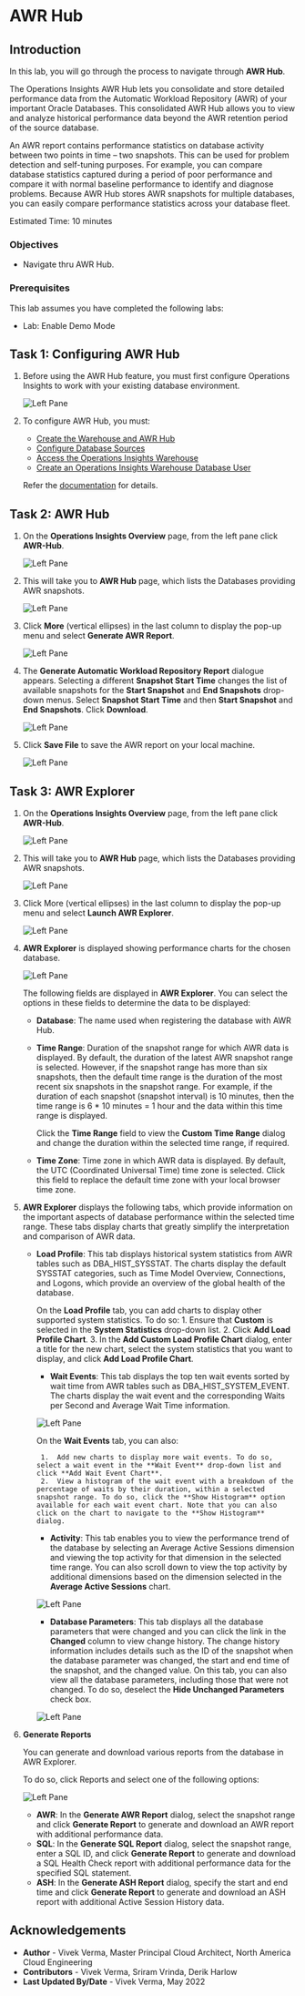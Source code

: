 # AWR Hub

## Introduction

In this lab, you will go through the process to navigate through **AWR Hub**.

The Operations Insights AWR Hub lets you consolidate and store detailed performance data from the Automatic Workload Repository (AWR) of your important Oracle Databases. This consolidated AWR Hub allows you to view and analyze historical performance data beyond the AWR retention period of the source database.

An AWR report contains performance statistics on database activity between two points in time – two snapshots. This can be used for problem detection and self-tuning purposes. For example, you can compare database statistics captured during a period of poor performance and compare it with normal baseline performance to identify and diagnose problems. Because AWR Hub stores AWR snapshots for multiple databases, you can easily compare performance statistics across your database fleet.

Estimated Time: 10 minutes

### Objectives

-   Navigate thru AWR Hub.

### Prerequisites

This lab assumes you have completed the following labs:
* Lab: Enable Demo Mode

## Task 1: Configuring AWR Hub

1.  Before using the AWR Hub feature, you must first configure Operations Insights to work with your existing database environment.

      ![Left Pane](./images/awr-config-steps.png " ")

2.  To configure AWR Hub, you must:

      *  [Create the Warehouse and AWR Hub](https://docs.oracle.com/en-us/iaas/operations-insights/doc/analyze-automatic-workload-repository-awr-performance-data.html#GUID-2CE174B9-0A9E-4D37-91D6-12E363FB4183)
      *  [Configure Database Sources](https://docs.oracle.com/en-us/iaas/operations-insights/doc/analyze-automatic-workload-repository-awr-performance-data.html#GUID-7F811D14-0ED7-4CEE-A0AA-F5D7A0891422)
      *  [Access the Operations Insights Warehouse](https://docs.oracle.com/en-us/iaas/operations-insights/doc/analyze-automatic-workload-repository-awr-performance-data.html#GUID-B53B91EC-AEC2-465E-AE94-BF35A08F506B)
      *  [Create an Operations Insights Warehouse Database User](https://docs.oracle.com/en-us/iaas/operations-insights/doc/analyze-automatic-workload-repository-awr-performance-data.html#GUID-71EE360E-708A-4C83-B30F-A5EB03190D97)

      Refer the [documentation](https://docs.oracle.com/en-us/iaas/operations-insights/doc/analyze-automatic-workload-repository-awr-performance-data.html) for details.       

## Task 2: AWR Hub

1.  On the **Operations Insights Overview** page, from the left pane click **AWR-Hub**.

      ![Left Pane](./images/awr-hub.png " ")

2.  This will take you to **AWR Hub** page, which lists the Databases providing AWR snapshots.

      ![Left Pane](./images/awr-hub01.png " ")

3.  Click **More** (vertical ellipses) in the last column to display the pop-up menu and select **Generate AWR Report**.

      ![Left Pane](./images/awr-hub02.png " ")

4.  The **Generate Automatic Workload Repository Report** dialogue appears. Selecting a different **Snapshot Start Time** changes the list of available snapshots for the **Start Snapshot** and **End Snapshots** drop-down menus. Select **Snapshot Start Time** and then **Start Snapshot** and **End Snapshots**. Click **Download**.

      ![Left Pane](./images/awr-hub3.png " ")

5.  Click **Save File** to save the AWR report on your local machine.

      ![Left Pane](./images/awr-hub4.png " ")

## Task 3: AWR Explorer

1.  On the **Operations Insights Overview** page, from the left pane click **AWR-Hub**.

      ![Left Pane](./images/awr-hub.png " ")

2.  This will take you to **AWR Hub** page, which lists the Databases providing AWR snapshots.

      ![Left Pane](./images/awr-hub01.png " ")

3.  Click More (vertical ellipses) in the last column to display the pop-up menu and select **Launch AWR Explorer**.

      ![Left Pane](./images/awr-hub03.png " ")

4.  **AWR Explorer** is displayed showing performance charts for the chosen database.

      ![Left Pane](./images/awr-hub04.png " ")

      The following fields are displayed in **AWR Explorer**. You can select the options in these fields to determine the data to be displayed:

	* **Database**: The name used when registering the database with AWR Hub.

	* **Time Range**: Duration of the snapshot range for which AWR data is displayed. By default, the duration of the latest AWR snapshot range is selected. However, if the snapshot range has more than six snapshots, then the default time range is the duration of the most recent six snapshots in the snapshot range. For example, if the duration of each snapshot (snapshot interval) is 10 minutes, then the time range is 6 * 10 minutes = 1 hour and the data within this time range is displayed.

		Click the **Time Range** field to view the **Custom Time Range** dialog and change the duration within the selected time range, if required.

	* **Time Zone**: Time zone in which AWR data is displayed. By default, the UTC (Coordinated Universal Time) time zone is selected. Click this field to replace the default time zone with your local browser time zone.

5.  **AWR Explorer** displays the following tabs, which provide information on the important aspects of database performance within the selected time range. These tabs display charts that greatly simplify the ­interpretation and comparison of AWR data.

	* **Load Profile**: This tab displays historical system statistics from AWR tables such as DBA\_HIST\_SYSSTAT. The charts display the default SYSSTAT categories, such as Time Model Overview, Connections, and Logons, which provide an overview of the global health of the database.

      On the **Load Profile** tab, you can add charts to display other supported system statistics. To do so:
           1.  Ensure that **Custom** is selected in the **System Statistics** drop-down list.
           2.  Click **Add Load Profile Chart**.
           3.  In the **Add Custom Load Profile Chart** dialog, enter a title for the new chart, select the system statistics that you want to display, and click **Add Load Profile Chart**.

      * **Wait Events**: This tab displays the top ten wait events sorted by wait time from AWR tables such as DBA\_HIST\_SYSTEM\_EVENT. The charts display the wait event and the corresponding Waits per Second and Average Wait Time information.
      
      ![Left Pane](./images/awr-hub05.png " ")

      On the **Wait Events** tab, you can also:

           1.  Add new charts to display more wait events. To do so, select a wait event in the **Wait Event** drop-down list and click **Add Wait Event Chart**.
           2.  View a histogram of the wait event with a breakdown of the percentage of waits by their duration, within a selected snapshot range. To do so, click the **Show Histogram** option available for each wait event chart. Note that you can also click on the chart to navigate to the **Show Histogram** dialog.

      * **Activity**: This tab enables you to view the performance trend of the database by selecting an Average Active Sessions dimension and viewing the top activity for that dimension in the selected time range. You can also scroll down to view the top activity by additional dimensions based on the dimension selected in the **Average Active Sessions** chart.

      ![Left Pane](./images/awr-hub06.png " ")

      * **Database Parameters**: This tab displays all the database parameters that were changed and you can click the link in the **Changed** column to view change history. The change history information includes details such as the ID of the snapshot when the database parameter was changed, the start and end time of the snapshot, and the changed value.
      On this tab, you can also view all the database parameters, including those that were not changed. To do so, deselect the **Hide Unchanged Parameters** check box.

      ![Left Pane](./images/awr-hub07.png " ")

6.  **Generate Reports**

      You can generate and download various reports from the database in AWR Explorer.

      To do so, click Reports and select one of the following options:

      ![Left Pane](./images/awr-hub08.png " ")

      * **AWR**: In the **Generate AWR Report** dialog, select the snapshot range and click **Generate Report** to generate and download an AWR report with additional performance data.
      * **SQL**: In the **Generate SQL Report** dialog, select the snapshot range, enter a SQL ID, and click **Generate Report** to generate and download a SQL Health Check report with additional performance data for the specified SQL statement.
      * **ASH**: In the **Generate ASH Report** dialog, specify the start and end time and click **Generate Report** to generate and download an ASH report with additional Active Session History data.

## Acknowledgements

- **Author** - Vivek Verma, Master Principal Cloud Architect, North America Cloud Engineering
- **Contributors** - Vivek Verma, Sriram Vrinda, Derik Harlow
- **Last Updated By/Date** - Vivek Verma, May 2022
